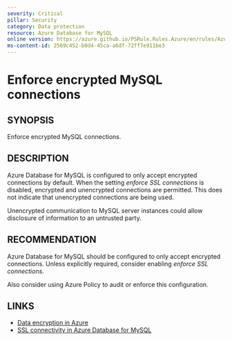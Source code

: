 ```yaml
---
severity: Critical
pillar: Security
category: Data protection
resource: Azure Database for MySQL
online version: https://azure.github.io/PSRule.Rules.Azure/en/rules/Azure.MySQL.UseSSL/
ms-content-id: 2569c452-b0d4-45ca-a6df-72ff7e911be3
---
```


# Enforce encrypted MySQL connections

## SYNOPSIS

Enforce encrypted MySQL connections.

## DESCRIPTION

Azure Database for MySQL is configured to only accept encrypted connections by default.
When the setting _enforce SSL connections_ is disabled, encrypted and unencrypted connections are permitted.
This does not indicate that unencrypted connections are being used.

Unencrypted communication to MySQL server instances could allow disclosure of information to an untrusted party.

## RECOMMENDATION

Azure Database for MySQL should be configured to only accept encrypted connections.
Unless explicitly required, consider enabling _enforce SSL connections_.

Also consider using Azure Policy to audit or enforce this configuration.

## LINKS

- [Data encryption in Azure](https://learn.microsoft.com/azure/architecture/framework/security/design-storage-encryption#data-in-transit)
- [SSL connectivity in Azure Database for MySQL](https://learn.microsoft.com/azure/mysql/concepts-ssl-connection-security)
